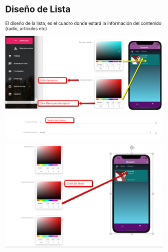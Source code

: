 # Diseño de Lista

El diseño de la lista, es el cuadro donde estará la información del contenido \(radio, artículos etc\)

![](../../../../.gitbook/assets/diseno_lista%20%281%29.png)

![Eliges el tama&#xF1;o de la letra](../../../../.gitbook/assets/lista_fuente.png)

![Eliges el color del titulo](../../../../.gitbook/assets/diseno_lista_titulo.png)

